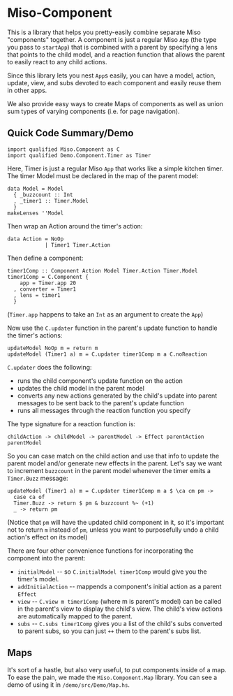 # Miso-Component

This is a library that helps you pretty-easily combine separate Miso
"components" together. A component is just a regular Miso `App`
(the type you pass to `startApp`) that is combined with a parent by
specifying a lens that points to the child model, and a reaction
function that allows the parent to easily react to any child actions.

Since this library lets you nest `App`s easily, you can have a model,
action, update, view, and subs devoted to each component and easily
reuse them in other apps.

We also provide easy ways to create Maps of components as well as
union sum types of varying components (i.e. for page navigation).

## Quick Code Summary/Demo

```
import qualified Miso.Component as C
import qualified Demo.Component.Timer as Timer
```

Here, Timer is just a regular Miso `App` that works like a simple
kitchen timer. The timer Model must be declared in the map of the parent model:

```
data Model = Model
  { _buzzcount :: Int
  , _timer1 :: Timer.Model
  }
makeLenses ''Model
```

Then wrap an Action around the timer's action:

```
data Action = NoOp
            | Timer1 Timer.Action
```

Then define a component:

```
timer1Comp :: Component Action Model Timer.Action Timer.Model
timer1Comp = C.Component {
    app = Timer.app 20
  , converter = Timer1
  , lens = timer1
  }
```

(`Timer.app` happens to take an `Int` as an argument to
create the `App`)

Now use the `C.updater` function in the parent's update function to
handle the timer's actions:

```
updateModel NoOp m = return m
updateModel (Timer1 a) m = C.updater timer1Comp m a C.noReaction
```

`C.updater` does the following:
* runs the child component's update function on the
action
* updates the child model in the parent model
* converts any new actions generated by the child's update into parent
messages to be sent back to the parent's update function
* runs all messages through the reaction function you specify

The type signature for a reaction function is:

```
childAction -> childModel -> parentModel -> Effect parentAction parentModel
```

So you can case match on the child action and use that info to update
the parent model and/or generate new effects in the parent. Let's say
we want to increment `buzzcount` in the parent model whenever the
timer emits a `Timer.Buzz` message:

```
updateModel (Timer1 a) m = C.updater timer1Comp m a $ \ca cm pm ->
  case ca of
  Timer.Buzz -> return $ pm & buzzcount %~ (+1)
  _ -> return pm
```

(Notice that `pm` will have the updated child component in it, so
it's important not to return `m` instead of `pm`, unless you want to
purposefully undo a child action's effect on its model)

There are four other convenience functions for incorporating the
component into the parent:

* `initialModel` -- so `C.initialModel
timer1Comp` would give you the timer's model.
* `addInitialAction` -- mappends a component's initial action as a
parent `Effect`
* `view` -- `C.view m timer1Comp` (where m is parent's model) can be
called in the parent's view to display the child's view. The child's
view actions are automatically mapped to the parent.
* `subs` -- `C.subs timer1Comp` gives you a list of the child's
  subs converted to parent subs, so you can just `++` them to the
  parent's subs list.

## Maps

It's sort of a hastle, but also very useful, to put components inside
of a map. To ease the pain, we made the `Miso.Component.Map` library.
You can see a demo of using it in `/demo/src/Demo/Map.hs`.
